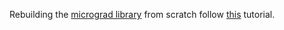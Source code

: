 Rebuilding the [micrograd library](https://github.com/karpathy/micrograd) from scratch follow [this](https://www.youtube.com/watch?v=VMj-3S1tku0) tutorial.
